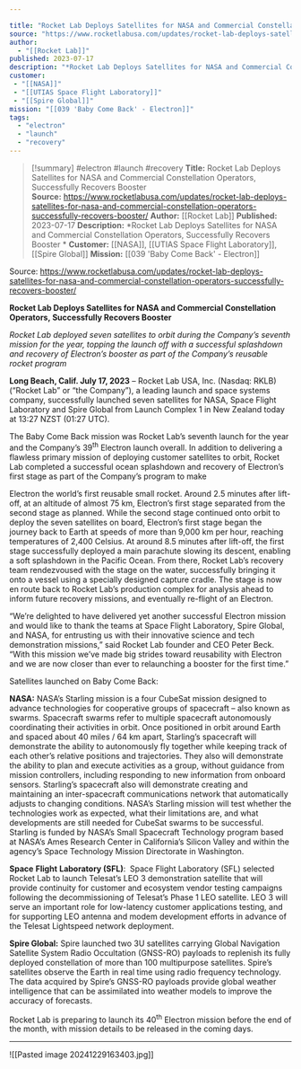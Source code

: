 ```yaml
---

title: "Rocket Lab Deploys Satellites for NASA and Commercial Constellation Operators,  Successfully Recovers Booster    "
source: "https://www.rocketlabusa.com/updates/rocket-lab-deploys-satellites-for-nasa-and-commercial-constellation-operators-successfully-recovers-booster/"
author:
  - "[[Rocket Lab]]"
published: 2023-07-17
description: "*Rocket Lab Deploys Satellites for NASA and Commercial Constellation Operators, Successfully Recovers Booster *"
customer:
 - "[[NASA]]"
 - "[[UTIAS Space Flight Laboratory]]"
 - "[[Spire Global]]"
mission: "[[039 'Baby Come Back' - Electron]]"
tags:
  - "electron"
  - "launch"
  - "recovery"
---
```

>[!summary]
#electron #launch #recovery
**Title:** Rocket Lab Deploys Satellites for NASA and Commercial Constellation Operators,  Successfully Recovers Booster    
**Source:** https://www.rocketlabusa.com/updates/rocket-lab-deploys-satellites-for-nasa-and-commercial-constellation-operators-successfully-recovers-booster/
**Author:** [[Rocket Lab]]
**Published:** 2023-07-17
**Description:** *Rocket Lab Deploys Satellites for NASA and Commercial Constellation Operators, Successfully Recovers Booster *
**Customer:** [[NASA]], [[UTIAS Space Flight Laboratory]], [[Spire Global]]
**Mission:** [[039 'Baby Come Back' - Electron]]

Source: https://www.rocketlabusa.com/updates/rocket-lab-deploys-satellites-for-nasa-and-commercial-constellation-operators-successfully-recovers-booster/

**Rocket Lab Deploys Satellites for NASA and Commercial Constellation Operators, Successfully Recovers Booster**    

*Rocket Lab deployed seven satellites to orbit during the Company’s seventh mission for the year, topping the launch off with a successful splashdown and recovery of Electron’s booster as part of the Company’s reusable rocket program*

**Long Beach, Calif. July 17, 2023** – Rocket Lab USA, Inc. (Nasdaq: RKLB) (“Rocket Lab” or “the Company”), a leading launch and space systems company, successfully launched seven satellites for NASA, Space Flight Laboratory and Spire Global from Launch Complex 1 in New Zealand today at 13:27 NZST (01:27 UTC).

The Baby Come Back mission was Rocket Lab’s seventh launch for the year and the Company’s 39<sup>th</sup> Electron launch overall. In addition to delivering a flawless primary mission of deploying customer satellites to orbit, Rocket Lab completed a successful ocean splashdown and recovery of Electron’s first stage as part of the Company’s program to make

Electron the world’s first reusable small rocket. Around 2.5 minutes after lift-off, at an altitude of almost 75 km, Electron’s first stage separated from the second stage as planned. While the second stage continued onto orbit to deploy the seven satellites on board, Electron’s first stage began the journey back to Earth at speeds of more than 9,000 km per hour, reaching temperatures of 2,400 Celsius. At around 8.5 minutes after lift-off, the first stage successfully deployed a main parachute slowing its descent, enabling a soft splashdown in the Pacific Ocean. From there, Rocket Lab’s recovery team rendezvoused with the stage on the water, successfully bringing it onto a vessel using a specially designed capture cradle. The stage is now en route back to Rocket Lab’s production complex for analysis ahead to inform future recovery missions, and eventually re-flight of an Electron.

“We’re delighted to have delivered yet another successful Electron mission and would like to thank the teams at Space Flight Laboratory, Spire Global, and NASA, for entrusting us with their innovative science and tech demonstration missions,” said Rocket Lab founder and CEO Peter Beck. “With this mission we’ve made big strides toward reusability with Electron and we are now closer than ever to relaunching a booster for the first time.”

Satellites launched on Baby Come Back:

**NASA:** NASA’s Starling mission is a four CubeSat mission designed to advance technologies for cooperative groups of spacecraft – also known as swarms. Spacecraft swarms refer to multiple spacecraft autonomously coordinating their activities in orbit. Once positioned in orbit around Earth and spaced about 40 miles / 64 km apart, Starling’s spacecraft will demonstrate the ability to autonomously fly together while keeping track of each other’s relative positions and trajectories. They also will demonstrate the ability to plan and execute activities as a group, without guidance from mission controllers, including responding to new information from onboard sensors. Starling’s spacecraft also will demonstrate creating and maintaining an inter-spacecraft communications network that automatically adjusts to changing conditions. NASA’s Starling mission will test whether the technologies work as expected, what their limitations are, and what developments are still needed for CubeSat swarms to be successful. Starling is funded by NASA’s Small Spacecraft Technology program based at NASA’s Ames Research Center in California’s Silicon Valley and within the agency’s Space Technology Mission Directorate in Washington.

**Space** **Flight** **Laboratory (SFL)**:  Space Flight Laboratory (SFL) selected Rocket Lab to launch Telesat’s LEO 3 demonstration satellite that will provide continuity for customer and ecosystem vendor testing campaigns following the decommissioning of Telesat’s Phase 1 LEO satellite. LEO 3 will serve an important role for low-latency customer applications testing, and for supporting LEO antenna and modem development efforts in advance of the Telesat Lightspeed network deployment.

**Spire Global:** Spire launched two 3U satellites carrying Global Navigation Satellite System Radio Occultation (GNSS-RO) payloads to replenish its fully deployed constellation of more than 100 multipurpose satellites. Spire’s satellites observe the Earth in real time using radio frequency technology. The data acquired by Spire’s GNSS-RO payloads provide global weather intelligence that can be assimilated into weather models to improve the accuracy of forecasts.

Rocket Lab is preparing to launch its 40<sup>th</sup> Electron mission before the end of the month, with mission details to be released in the coming days.

---

![[Pasted image 20241229163403.jpg]]